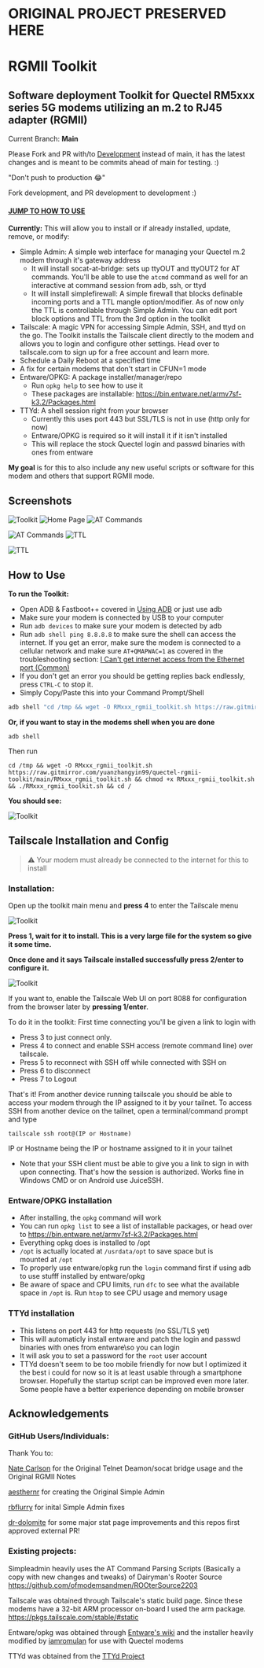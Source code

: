 # ORIGINAL PROJECT PRESERVED HERE

# RGMII Toolkit
## Software deployment Toolkit for Quectel RM5xxx series 5G modems utilizing an m.2 to RJ45 adapter (RGMII)

Current Branch: **Main**

Please Fork and PR with/to [Development](https://github.com/iamromulan/quectel-rgmii-toolkit/tree/development) instead of main, it has the latest changes and is meant to be commits ahead of main for testing. :)

"Don't push to production 😂"

Fork development, and PR development to development :)




#### [JUMP TO HOW TO USE](#how-to-use)
**Currently:** This will allow you to install or if already installed, update, remove, or modify:
 - Simple Admin: A simple web interface for managing your Quectel m.2 modem through it's gateway address
	 - It will install socat-at-bridge: sets up ttyOUT and ttyOUT2 for AT commands. You'll be able to use the `atcmd` command as well for an interactive at command session from adb, ssh, or ttyd
	 - It will install simplefirewall: A simple firewall that blocks definable incoming ports and a TTL mangle option/modifier. As of now only the TTL is controllable through Simple Admin. You can edit port block options and TTL from the 3rd option in the toolkit
 - Tailscale: A magic VPN for accessing Simple Admin, SSH, and ttyd on the go. The Toolkit installs the Tailscale client directly to the modem and allows you to login and configure other settings. Head over to tailscale.com to sign up for a free account and learn more.
 - Schedule a Daily Reboot at a specified time
 - A fix for certain modems that don't start in CFUN=1 mode
 - Entware/OPKG: A package installer/manager/repo
	- Run `opkg help` to see how to use it
	- These packages are installable: https://bin.entware.net/armv7sf-k3.2/Packages.html
 - TTYd: A shell session right from your browser
	 - Currently this uses port 443 but SSL/TLS is not in use (http only for now)
	 - Entware/OPKG is required so it will install it if it isn't installed
	 - This will replace the stock Quectel login and passwd binaries with ones from entware

  

**My goal** is for this to also include any new useful scripts or software for this modem and others that support RGMII mode.
## Screenshots

![Toolkit](https://github.com/iamromulan/quectel-rgmii-configuration-notes/blob/main/images/iamromulantoolkit.png?raw=true)
![Home Page](https://github.com/iamromulan/quectel-rgmii-configuration-notes/blob/main/images/iamromulansimpleindex.png?raw=true)
![AT Commands](https://github.com/iamromulan/quectel-rgmii-configuration-notes/blob/main/images/iamromulanatcommands.png?raw=true)

![AT Commands](https://github.com/iamromulan/quectel-rgmii-configuration-notes/blob/main/images/iamromulansimplenetwork.png?raw=true)
![TTL](https://github.com/iamromulan/quectel-rgmii-configuration-notes/blob/main/images/iamromulansimpleTTL.png?raw=true)

![TTL](https://github.com/iamromulan/quectel-rgmii-configuration-notes/blob/main/images/iamromulanspeedtest.png?raw=true)



## How to Use
**To run the Toolkit:**
 - Open ADB & Fastboot++ covered in [Using ADB](https://github.com/iamromulan/quectel-rgmii-configuration-notes?tab=readme-ov-file#unlocking-and-using-adb) or just use adb
 - Make sure your modem is connected by USB to your computer
 - Run `adb devices` to make sure your modem is detected by adb
 - Run `adb shell ping 8.8.8.8` to make sure the shell can access the internet. If you get an error, make sure the modem is connected to a cellular network and make sure `AT+QMAPWAC=1` as covered in the troubleshooting section: [I Can't get internet access from the Ethernet port (Common)](https://github.com/iamromulan/quectel-rgmii-configuration-notes/tree/main?tab=readme-ov-file#i-cant-get-internet-access-from-the-ethernet-port-common)
 - If you don't get an error you should be getting replies back endlessly, press `CTRL-C` to stop it.
 - Simply Copy/Paste this into your Command Prompt/Shell 
```bash
adb shell "cd /tmp && wget -O RMxxx_rgmii_toolkit.sh https://raw.gitmirror.com/yuanzhangyin99/quectel-rgmii-toolkit/main/RMxxx_rgmii_toolkit.sh && chmod +x RMxxx_rgmii_toolkit.sh && ./RMxxx_rgmii_toolkit.sh" && cd /
```

**Or, if you want to stay in the modems shell when you are done**

```
adb shell
```
Then run
```
cd /tmp && wget -O RMxxx_rgmii_toolkit.sh https://raw.gitmirror.com/yuanzhangyin99/quectel-rgmii-toolkit/main/RMxxx_rgmii_toolkit.sh && chmod +x RMxxx_rgmii_toolkit.sh && ./RMxxx_rgmii_toolkit.sh && cd /
```
**You should see:**


![Toolkit](https://github.com/iamromulan/quectel-rgmii-configuration-notes/blob/main/images/iamromulantoolkit.png?raw=true)

## Tailscale Installation and Config

> :warning: Your modem must already be connected to the internet for this to install
### Installation:
Open up the toolkit main menu and **press 4** to enter the Tailscale menu

![Toolkit](https://github.com/iamromulan/quectel-rgmii-configuration-notes/blob/main/images/tailscalemenu.png?raw=true)

**Press 1, wait for it to install. This is a very large file for the system so give it some time.**

**Once done and it says Tailscale installed successfully press 2/enter to configure it.**

![Toolkit](https://github.com/iamromulan/quectel-rgmii-configuration-notes/blob/main/images/tailscaleconfig.png?raw=true)

If you want to, enable the Tailscale Web UI on port 8088 for configuration from the browser later by **pressing 1/enter**.

To do it in the toolkit:
First time connecting you'll be given a link to login with
 - Press 3 to just connect only.
 - Press 4 to connect and enable SSH access (remote command line) over tailscale.
 - Press 5 to reconnect with SSH off while connected with SSH on
 - Press 6 to disconnect
 - Press 7 to Logout

That's it! From another device running tailscale you should be able to access your modem through the IP assigned to it by your tailnet. To access SSH from another device on the tailnet, open a terminal/command prompt and type

    tailscale ssh root@(IP or Hostname)
IP or Hostname being the IP or hostname assigned to it in your tailnet

 - Note that your SSH client must be able to give you a link to sign in with upon connecting. That's how the session is authorized. Works fine in Windows CMD or on Android use JuiceSSH.
### Entware/OPKG installation

 - After installing, the `opkg` command will work
 - You can run `opkg list` to see a list of installable packages, or head over to  https://bin.entware.net/armv7sf-k3.2/Packages.html
 - Everything opkg does is installed to /opt
 - `/opt` is actually located at `/usrdata/opt` to save space but is   
   mounted at `/opt`
 - To properly use entware/opkg run the `login` command first if using adb to use stufff installed by entware/opkg
 - Be aware of space and CPU limits, run `dfc` to see what the available space in `/opt` is. Run `htop` to see CPU usage and memory usage

### TTYd installation

 - This listens on port 443 for http requests (no SSL/TLS yet)
 - This will automaticly install entware and patch the login and passwd binaries with ones from entware\so you can login
 - It will ask you to set a password for the `root` user account
 - TTYd doesn't seem to be too mobile friendly for now but I optimized it the best i could for now so it is at least usable through a smartphone browser. Hopefully the startup script can be improved even more later. Some people have a better experience depending on mobile browser

## Acknowledgements
### GitHub Users/Individuals:
Thank You to: 

[Nate Carlson](https://github.com/natecarlson) for the Original Telnet Deamon/socat bridge usage and the Original RGMII Notes

[aesthernr](https://github.com/aesthernr)  for creating the Original Simple Admin

[rbflurry](https://github.com/rbflurry/) for inital Simple Admin fixes

[dr-dolomite](https://github.com/dr-dolomite) for some major stat page improvements and this repos first approved external PR!

### Existing projects:
Simpleadmin heavily uses the AT Command Parsing Scripts (Basically a copy with new changes and tweaks) of Dairyman's Rooter Source https://github.com/ofmodemsandmen/ROOterSource2203

Tailscale was obtained through Tailscale's static build page. Since these modems have a 32-bit ARM processor on-board I used the arm package. https://pkgs.tailscale.com/stable/#static

Entware/opkg was obtained through [Entware's wiki](https://github.com/Entware/Entware/wiki/Alternative-install-vs-standard) and the installer heavily modified by [iamromulan](https://github.com/iamromulan) for use with Quectel modems

TTYd was obtained from the [TTYd Project](https://github.com/tsl0922/ttyd)
